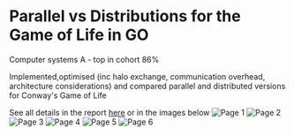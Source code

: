# Parallel vs Distributions for the Game of Life in GO
Computer systems A - top in cohort 86%

Implemented,optimised (inc halo exchange, communication overhead, architecture considerations) and compared parallel and distributed versions for Conway's Game of Life

See all details in the report [here](report.pdf) or in the images below
![Page 1](Report-images/1.png)
![Page 2](Report-images/2.png)
![Page 3](Report-images/3.png)
![Page 4](Report-images/4.png)
![Page 5](Report-images/5.png)
![Page 6](Report-images/6.png)